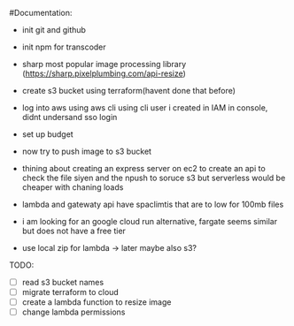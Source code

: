 #Documentation:

- init git and github
- init npm for transcoder
- sharp most popular image processing library (https://sharp.pixelplumbing.com/api-resize)
- create s3 bucket using terraform(havent done that before)
- log into aws using aws cli using cli user i created in IAM in console, didnt undersand sso login
- set up budget
- now try to push image to s3 bucket
- thining about creating an express server on ec2 to create an api to check the file siyen and the npush to soruce s3 but serverless would be cheaper with chaning loads
- lambda and gatewaty api have spaclimtis that are to low for 100mb files
- i am looking for an google cloud run alternative, fargate seems similar but does not have a free tier

- use local zip for lambda -> later maybe also s3?

TODO:

- [ ] read s3 bucket names
- [ ] migrate terraform to cloud
- [ ] create a lambda function to resize image
- [ ] change lambda permissions
